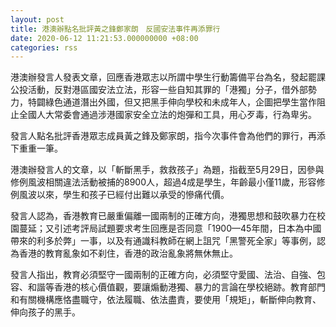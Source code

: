 ```yaml
---
layout: post
title: 港澳辦點名批評黃之鋒鄭家朗　反國安法事件再添罪行
date: 2020-06-12 11:21:53.000000000 +08:00
categories: rss
---
```


港澳辦發言人發表文章，回應香港眾志以所謂中學生行動籌備平台為名，發起罷課公投活動，反對港區國安法立法，形容一些自知其罪的「港獨」分子，借外部勢力，特闢綠色通道潛出外國，但又把黑手伸向學校和未成年人，企圖把學生當作阻止全國人大常委會通過涉港國家安全立法的炮彈和工具，用心歹毒，行為卑劣。

發言人點名批評香港眾志成員黃之鋒及鄭家朗，指今次事件會為他們的罪行，再添下重重一筆。

港澳辦發言人的文章，以「斬斷黑手，救救孩子」為題，指截至5月29日，因參與修例風波相關違法活動被捕的8900人，超過4成是學生，年齡最小僅11歲，形容修例風波以來，學生和孩子已經付出難以承受的慘痛代價。

發言人認為，香港教育已嚴重偏離一國兩制的正確方向，港獨思想和鼓吹暴力在校園蔓延；又引述考評局試題要求考生回應是否同意「1900—45年間，日本為中國帶來的利多於弊」一事，以及有通識科教師在網上詛咒「黑警死全家」等事例，認為香港的教育亂象如不刹住，香港的政治亂象將無休無止。

發言人指出，教育必須堅守一國兩制的正確方向，必須堅守愛國、法治、自強、包容、和諧等香港的核心價值觀，要讓煽動港獨、暴力的言論在學校絕跡。教育部門和有關機構應恪盡職守，依法履職、依法盡責，要使用「規矩」，斬斷伸向教育、伸向孩子的黑手。
